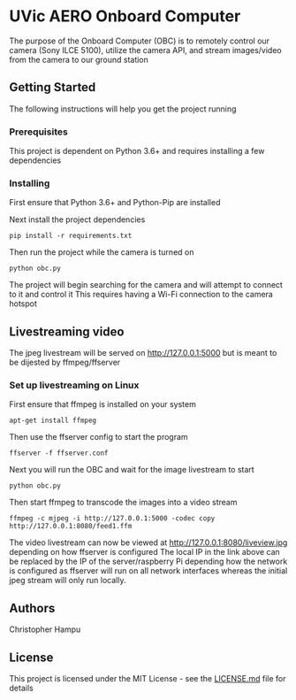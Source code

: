 # UVic AERO Onboard Computer

The purpose of the Onboard Computer (OBC) is to remotely control our camera (Sony ILCE 5100), utilize the camera API, and stream images/video from the camera to our ground station

## Getting Started

The following instructions will help you get the project running

### Prerequisites

This project is dependent on Python 3.6+ and requires installing a few dependencies

### Installing

First ensure that Python 3.6+ and Python-Pip are installed

Next install the project dependencies

```
pip install -r requirements.txt
```

Then run the project while the camera is turned on

```
python obc.py
```

The project will begin searching for the camera and will attempt to connect to it and control it
This requires having a Wi-Fi connection to the camera hotspot

## Livestreaming video

The jpeg livestream will be served on http://127.0.0.1:5000 but is meant to be dijested by ffmpeg/ffserver

### Set up livestreaming on Linux

First ensure that ffmpeg is installed on your system

```
apt-get install ffmpeg
```

Then use the ffserver config to start the program

```
ffserver -f ffserver.conf
```

Next you will run the OBC and wait for the image livestream to start

```
python obc.py
```

Then start ffmpeg to transcode the images into a video stream

```
ffmpeg -c mjpeg -i http://127.0.0.1:5000 -codec copy http://127.0.0.1:8080/feed1.ffm
```

The video livestream can now be viewed at http://127.0.0.1:8080/liveview.jpg depending on how ffserver is configured
The local IP in the link above can be replaced by the IP of the server/raspberry Pi depending how the network is configured as
ffserver will run on all network interfaces whereas the initial jpeg stream will only run locally.

## Authors

Christopher Hampu

## License

This project is licensed under the MIT License - see the [LICENSE.md](LICENSE.md) file for details
